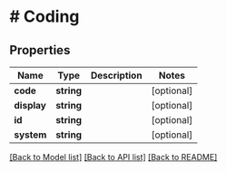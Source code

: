 # # Coding

## Properties

Name | Type | Description | Notes
------------ | ------------- | ------------- | -------------
**code** | **string** |  | [optional]
**display** | **string** |  | [optional]
**id** | **string** |  | [optional]
**system** | **string** |  | [optional]

[[Back to Model list]](../../README.md#models) [[Back to API list]](../../README.md#endpoints) [[Back to README]](../../README.md)
